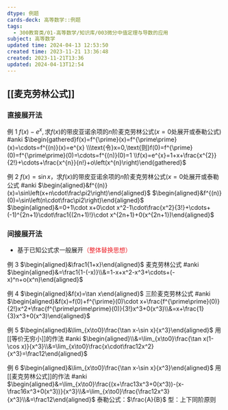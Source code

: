 ```yaml
---
dtype: 例题
cards-deck: 高等数学::例题
tags:
  - 300教育类/01-高等数学/知识库/003微分中值定理与导数的应用
subject: 高等数学
updated time: 2024-04-13 12:53:50
created time: 2023-11-21 13:36:48
created: 2023-11-21T13:36
updated: 2024-04-13T12:54
---
```

## [[麦克劳林公式]]
### 直接展开法

例 1 $f(x)-e^x,\text{求}f(x)\text{的带皮亚诺余项的}n\text{阶麦克劳林公式}(x=0\text{处展开或泰勒公式})$ #anki 
$\begin{gathered}f(x)=f^{\prime}(x)=f^{\prime\prime}(x)=\cdots=f^{(n)}(x)=e^{x} \\\text{令}x=0,\text{则}f(0)=f^{\prime}(0)=f^{\prime\prime}(0)=\cdots=f^{(n)}(0)=1 \\f(x)=e^{x}=1+x+\frac{x^{2}}{2!}+\cdots+\frac{x^{n}}{n!}+o\left(x^{n}\right)\end{gathered}$

例 2 $f(x)=\sin x，\text{求}f(x)\text{的带皮亚诺余项的}n\text{阶麦克劳林公式}(x=0\text{处展开或泰勒公式}$ #anki 
$\begin{aligned}&f^{(n)}(x)=\sin\left(x+n\cdot\frac\pi2\right)\end{aligned}$
$\begin{aligned}&f^{(n)}(0)=\sin\left(n\cdot\frac\pi2\right)\end{aligned}$
$\begin{aligned}&=0+1\cdot x+0\cdot x^2-1\cdot\frac{x^2}{3!}+\cdots+(-1)^{2n+1}\cdot\frac1{(2n+1)!}\cdot x^{2n+1}+0(x^{2n+1})\end{aligned}$

### 间接展开法
- 基于已知公式求一般展开<font color=#ed1c24>（整体替换思想）</font>

例 3 $\begin{aligned}&\frac1{1+x}\end{aligned}$ 麦克劳林公式 #anki 
$\begin{aligned}&=\frac1{1-(-x)}\\&=1-x+x^2-x^3+\cdots+(-x)^n+o(x^n)\end{aligned}$

例 4 $\begin{aligned}&f(x)=\tan x\end{aligned}$ 三阶麦克劳林公式 #anki 
$\begin{aligned}&f(x)=f(0)+f^{\prime}(0)\cdot x+\frac{f^{\prime\prime}(0)}{2!}x^2+\frac{f^{\prime\prime\prime}(0)}{3!}x^3+0(x^3)\\&=x+\frac{1}{3}x^3+0(x^3)\end{aligned}$

例 5  $\begin{aligned}&\lim_{x\to0}\frac{\tan x-\sin x}{x^3}\end{aligned}$ 用[[等价无穷小]]的作法 #anki 
$\begin{aligned}\\&=\lim_{x\to0}\frac{\tan x(1-\cos x)}{x^3}\\&=\lim_{x\to0}\frac{x\cdot\frac12x^2}{x^3}=\frac12\end{aligned}$

例 6 $\begin{aligned}&\lim_{x\to0}\frac{\tan x-\sin x}{x^3}\end{aligned}$ 用[[麦克劳林公式]]的作法 #anki
$\begin{aligned}&=\lim_{x\to0}\frac{(x+\frac13x^3+0(x^3))-(x-\frac16x^3+0(x^3))}{x^3}\\&=\lim_{x\to0}\frac{\frac12x^3}{x^3}\\&=\frac12\end{aligned}$
泰勒公式：$\frac{A}{B}$ 型：上下同阶原则